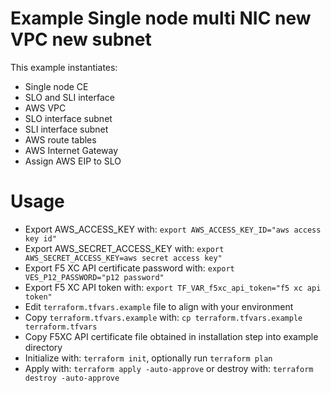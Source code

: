 # Example Single node multi NIC new VPC new subnet

This example instantiates:

- Single node CE
- SLO and SLI interface
- AWS VPC
- SLO interface subnet
- SLI interface subnet
- AWS route tables
- AWS Internet Gateway
- Assign AWS EIP to SLO

# Usage

- Export AWS_ACCESS_KEY with: `export AWS_ACCESS_KEY_ID="aws access key id"`
- Export AWS_SECRET_ACCESS_KEY with: `export AWS_SECRET_ACCESS_KEY=aws secret access key"`
- Export F5 XC API certificate password with: `export VES_P12_PASSWORD="p12 password"`
- Export F5 XC API token with: `export TF_VAR_f5xc_api_token="f5 xc api token"`
- Edit `terraform.tfvars.example` file to align with your environment
- Copy `terraform.tfvars.example` with: `cp terraform.tfvars.example terraform.tfvars`
- Copy F5XC API certificate file obtained in installation step into example directory
- Initialize with: `terraform init`, optionally run `terraform plan`
- Apply with: `terraform apply -auto-approve` or destroy with: `terraform destroy -auto-approve`